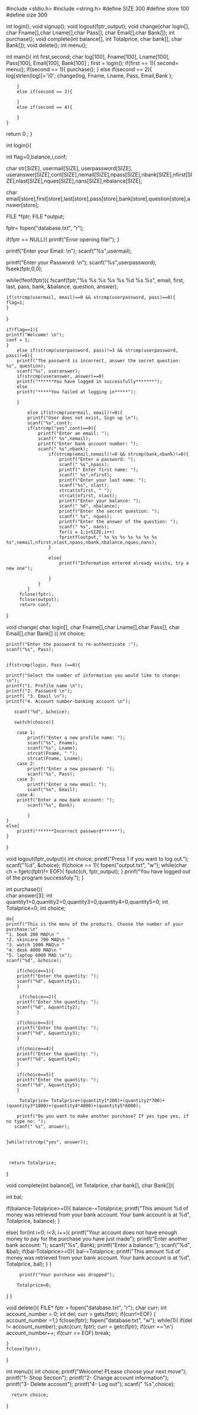 #include <stdio.h>
#include <string.h>
#define SIZE 300
#define store 100
#define size 300

int login();
void signup();
void logout(fptr_output);
void change(char login[], char Fname[],char Lname[],char Pass[], char Email[],char Bank[]);
int purchase();
void complete(int  balance[], int Totalprice, char bank[], char Bank[]);
void delete();
int menu();



 int main(){
     int first,second;
     char log[100], Fname[100], Lname[100], Pass[100],  Email[100], Bank[100] ;
    first = login();
   	if(first == 1){
            second= menu();
        if(second == 1){
            purchase();
        }
        else if(second == 2){  
 	   log[strlen(log)]='\0';
 	   change(log, Fname, Lname, Pass,  Email,Bank );
	
        }
        else if(second == 3){

        }
        else if(second == 4){

        }
    }

 return 0 ;
}


int login(){ 
    
int flag=0,balance,i,conf;

char str[SIZE], usermail[SIZE], userpassword[SIZE], useranswer[SIZE],cont[SIZE],nemail[SIZE],npass[SIZE],nbank[SIZE],nfirst[SIZE],nlast[SIZE],nques[SIZE],nans[SIZE],nbalance[SIZE];

char email[store],first[store],last[store],pass[store],bank[store],question[store],answer[store];

FILE *fptr;
FILE *output;

fptr= fopen("database.txt", "r");

if(fptr == NULL){
printf("Error opening file!");
}

printf("Enter your Email: \n");
scanf("%s",usermail);

printf("Enter your Password: \n");
scanf("%s",userpassword);
fseek(fptr,0,0);

while(!feof(fptr)){
    fscanf(fptr,"%s %s %s %s %s %d %s %s", email, first, last, pass, bank, &balance, question, answer);

    if(strcmp(usermail, email)==0 && strcmp(userpassword, pass)==0){
    flag=1;
    }
}    
 
    if(flag==1){
    printf("Welcome! \n");
    conf = 1;
    }
        else if(strcmp(userpassword, pass)!=3 && strcmp(userpassword, pass)!=0){
    	printf("The password is incorrect, answer the secret question: %s", question);
        scanf("%s", useranswer);
        if(strcmp(useranswer, answer)==0)
        printf("******You have logged in successfully*******");
        else
        printf("*****You failed at logging in*****");
       
		}
	
            else if(strcmp(usermail, email)!=0){
            printf("User does not exist, Sign up \n");
            scanf("%s",cont);
            if(strcmp("yes",cont)==0){
                printf("Enter an email: ");
                scanf(" %s",nemail);
                printf("Enter bank account number: ");
                scanf(" %s",nbank);
                    if(strcmp(email,nemail)!=0 && strcmp(bank,nbank)!=0){
                        printf("Enter a password: ");
                        scanf(" %s",npass);
                        printf(" Enter first name: ");
                        scanf(" %s",nfirst);
	                    printf("Enter your last name: ");
	                    scanf("%s", nlast);
	                    strcat(nfirst, " ");
	                    strcat(nfirst, nlast);
	                    printf("Enter your balance: ");
	                    scanf(" %d", nbalance);
	                    printf("Enter the secret question: ");
	                    scanf(" %s", nques);
	                    printf("Enter the answer of the question: ");
	                    scanf(" %s", nans);
                        for(i = 1;i<SIZE;i++)
                        fprintf(output," %s %s %s %s %s %s %s %s",nemail,nfirst,nlast,npass,nbank,nbalance,nques,nans);
                    }
                    
                    else{
                        printf("Information entered already exists, try a new one");

                    }
                }
            }
         fclose(fptr);   
         fclose(output);
         return conf;
}




  void change( char login[], char Fname[],char Lname[],char Pass[], char Email[],char Bank[] ){
  	 int choice; 
  	 
  	
  	printf("Enter the password to re-authenticate :");
  	scanf("%s", Pass);
  	
  	
  	if(strcmp(login, Pass )==0){
	 
  	printf("Select the number of information you would like to change: \n");
	printf("1. Profile name \n");
	printf("2. Password \n");
 	printf( "3. Email \n");
	printf("4. Account number-banking account \n");
	   
	   scanf("%d", &choice);
	   
	   switch(choice){
	   	
	   	case 1:
	   		printf("Enter a new profile name: ");
	   		scanf("%s", Fname);
	   		scanf("%s", Lname);
	   		strcat(Fname, " ");
	   		strcat(Fname, Lname);
	   	case 2:
	   		printf("Enter a new password: ");
	   		scanf("%s", Pass);
	    case 3:
	    	printf("Enter a new email: ");
	   		scanf("%s", Email);
	   	case 4: 
	   	printf("Enter a new bank account: ");
	   		scanf("%s", Bank);
	    
	   		}
	}
	else{
		printf("******Incorrect password******");
	}
	   
	   
  }
  
  void logout(fptr_output){
        int choice;
        printf("Press 1 if you want to log out.");
        scanf("%d", &choice);
        if(choice == 1){
            fopen("output.txt", "w");
            while(char ch = fgetc(fptr)!= EOF){
                fputc(ch, fptr_output);
            }
        prinf("You have logged out of the program successfuly.");
    }

  
  

int purchase(){    
       char answer[3];
       int quantity1=0,quantity2=0,quantity3=0,quantity4=0,quantity5=0;
		 int Totalprice=0;
		int choice;

    do{	
	printf("This is the menu of the products. Choose the number of your purchase:\n"
	"1. book 200 MAD\n "
	"2. skincare 700 MAD\n "
	"3. watch 1000 MAD\n "
	"4. desk 4000 MAD\n "
	"5. laptop 6000 MAD.\n");
    scanf("%d", &choice);
    
        if(choice==1){
        printf("Enter the quantity: ");
        scanf("%d", &quantity1);
        }
        
         if(choice==2){
        printf("Enter the quantity: ");
        scanf("%d", &quantity2);
        } 
        
        if(choice==3){
        printf("Enter the quantity: ");
        scanf("%d", &quantity3);
        } 
        
        if(choice==4){
        printf("Enter the quantity: ");
        scanf("%d", &quantity4);
        } 
        
        if(choice==5){
        printf("Enter the quantity: ");
        scanf("%d", &quantity5);
        }
        
         Totalprice= Totalprice+(quantity1*200)+(quantity2*700)+(quantity3*1000)+(quantity4*4000)+(quantity5*6000);
       
        printf("Do you want to make another purchase? If yes type yes, if no type no: ");
       scanf(" %s", answer);
        
       
    }while(!strcmp("yes", answer));
    
     

     return Totalprice;
    
}

void complete(int  balance[], int Totalprice, char bank[], char Bank[]){
  
 int bal;
 
 if(balance-Totalprice>=0){
 	balance-=Totalprice;
	 printf("This amount %d of money was retrieved from your bank account. Your bank account is at %d", Totalprice, balance);
 }
 	
else{
	 for(int i=0; i<3; i++){
	 printf("Your account does not have enough money to pay for the purchase you have just made");
	 printf("Enter another bank account: ");
	 scanf("%s", Bank);
	 printf("Enter a balance:");
	 scanf("%d", &bal);
	 if(bal-Totalprice>=0){
	 		bal-=Totalprice;
	 		printf("This amount %d of money was retrieved from your bank account. Your bank account is at %d", Totalprice, bal);
}
}

		 printf("Your purchase was dropped");

		Totalprice=0;
	
}
}

void delete(){
	FILE* fptr = fopen("database.txt", "r");
	char curr;
	int account_number = 0;
	int del;
	curr = gets(fptr);
    if(curr!=EOF) {
        account_number =1;}
	fclose(fptr);
	fopen("database.txt", "w");
    while(1){
      if(del != account_number);
        putc(curr, fptr);
        curr = getc(fptr);
        if(curr =='\n') account_number++;
        if(curr == EOF) break;
		
    }
    fclose(fptr);

}



  

  int menu(){ 
      int choice;
      printf("Welcome! PLease choose your next move");
      printf("1- Shop Section");
      printf("2- Change account information");
      printf("3- Delete account");
      printf("4- Log out");
      scanf(" %s",choice);

      return choice;
  }
  
 
  
  

